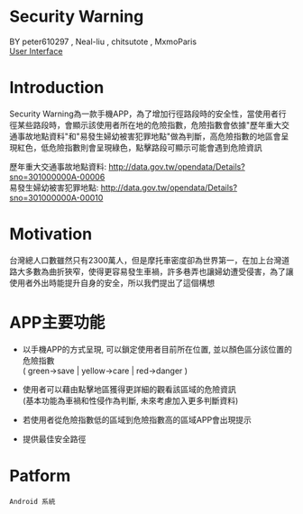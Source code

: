 Security Warning
================
BY    peter610297  ,  Neal-liu  ,  chitsutote  ,  MxmoParis<br />
[User Interface](http://drive.google.com/file/d/0BzM92SRjE_u2ZDBUOWR0Tk1EckU/edit?usp=sharing)

Introduction 
============

Security Warning為一款手機APP，為了增加行徑路段時的安全性，當使用者行徑某些路段時，會顯示該使用者所在地的危險指數，危險指數會依據"歷年重大交通事故地點資料"和"易發生婦幼被害犯罪地點"做為判斷，高危險指數的地區會呈現紅色，低危險指數則會呈現綠色，點擊路段可顯示可能會遇到危險資訊

歷年重大交通事故地點資料: http://data.gov.tw/opendata/Details?sno=301000000A-00006<br />
易發生婦幼被害犯罪地點:  http://data.gov.tw/opendata/Details?sno=301000000A-00010

Motivation 
==========

台灣總人口數雖然只有2300萬人，但是摩托車密度卻為世界第一，在加上台灣道路大多數為曲折狹窄，使得更容易發生車禍，許多巷弄也讓婦幼遭受侵害，為了讓使用者外出時能提升自身的安全，所以我們提出了這個構想   
    
APP主要功能
===========

* 以手機APP的方式呈現, 可以鎖定使用者目前所在位置, 並以顏色區分該位置的危險指數<br />
  ( green->save | yellow->care | red->danger )

* 使用者可以藉由點擊地區獲得更詳細的觀看該區域的危險資訊<br />
 (基本功能為車禍和性侵作為判斷, 未來考慮加入更多判斷資料)
  
* 若使用者從危險指數低的區域到危險指數高的區域APP會出現提示

* 提供最佳安全路徑 

Patform 
=======

	Android 系統
	









